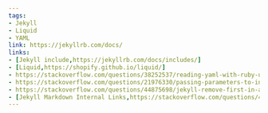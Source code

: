 ```yaml
---
tags:
- Jekyll
- Liquid
- YAML
link: https://jekyllrb.com/docs/
links:
- [Jekyll include,https://jekyllrb.com/docs/includes/]
- [Liquid,https://shopify.github.io/liquid/]
- https://stackoverflow.com/questions/38252537/reading-yaml-with-ruby-unexpected-return-type
- https://stackoverflow.com/questions/21976330/passing-parameters-to-inclusion-in-liquid-templates
- https://stackoverflow.com/questions/44875698/jekyll-remove-first-in-array
- [Jekyll Markdown Internal Links,https://stackoverflow.com/questions/4629675/jekyll-markdown-internal-links]
---
```


